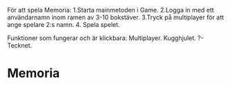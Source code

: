 För att spela Memoria:
1.Starta mainmetoden i Game.
2.Logga in med ett användarnamn inom ramen av 3-10 bokstäver.
3.Tryck på multiplayer för att ange spelare 2:s namn.
4. Spela spelet.

Funktioner som fungerar och är klickbara:
Multiplayer.
Kugghjulet.
?-Tecknet.






# Memoria